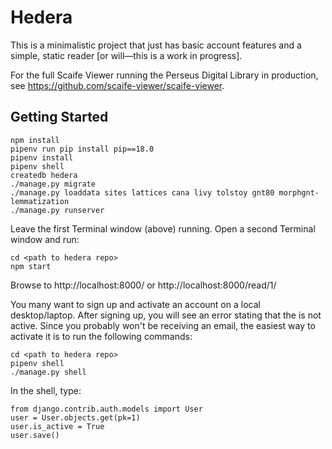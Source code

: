 # Hedera

This is a minimalistic project that just has basic account features and a simple, static reader [or will—this is a work in progress].

For the full Scaife Viewer running the Perseus Digital Library in production, see <https://github.com/scaife-viewer/scaife-viewer>.

## Getting Started

```
npm install
pipenv run pip install pip==18.0
pipenv install
pipenv shell
createdb hedera
./manage.py migrate
./manage.py loaddata sites lattices cana livy tolstoy gnt80 morphgnt-lemmatization
./manage.py runserver
```

Leave the first Terminal window (above) running. Open a second Terminal window and run:

```
cd <path to hedera repo>
npm start
```

Browse to http://localhost:8000/ or http://localhost:8000/read/1/


You many want to sign up and activate an account on a local desktop/laptop. After signing up, you will see an error stating that the is not active. Since you probably won't be receiving an email, the easiest way to activate it is to run the following commands:

```
cd <path to hedera repo>
pipenv shell
./manage.py shell
```

In the shell, type:

```
from django.contrib.auth.models import User
user = User.objects.get(pk=1)
user.is_active = True
user.save()
```
